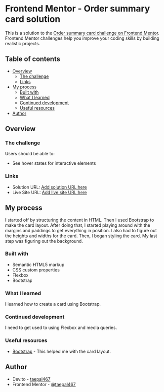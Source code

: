 # Frontend Mentor - Order summary card solution

This is a solution to the [Order summary card challenge on Frontend Mentor](https://www.frontendmentor.io/challenges/order-summary-component-QlPmajDUj). Frontend Mentor challenges help you improve your coding skills by building realistic projects. 

## Table of contents

- [Overview](#overview)
  - [The challenge](#the-challenge)
  - [Links](#links)
- [My process](#my-process)
  - [Built with](#built-with)
  - [What I learned](#what-i-learned)
  - [Continued development](#continued-development)
  - [Useful resources](#useful-resources)
- [Author](#author)



## Overview

### The challenge

Users should be able to:

- See hover states for interactive elements

### Links

- Solution URL: [Add solution URL here](https://www.frontendmentor.io/solutions/order-summary-component-using-bootstrap-and-flex-8ucP3bUH7)
- Live Site URL: [Add live site URL here](https://taepal467.github.io/order_summary_component/)

## My process
I started off by structuring the content in HTML. Then I used Bootstrap to make the card layout. After doing that, I started playing around with the margins and paddings to get everything in position. I also had to figure out the heights and widths for the card. Then, I began styling the card. My last step was figuring out the background.

### Built with

- Semantic HTML5 markup
- CSS custom properties
- Flexbox
- Bootstrap


### What I learned

I learned how to create a card using Bootstrap.

### Continued development

I need to get used to using Flexbox and media queries.

### Useful resources

- [Bootstrap](https://getbootstrap.com/) - This helped me with the card layout.

## Author

- Dev.to - [taepal467](https://dev.to/taepal467)
- Frontend Mentor - [@taepal467](https://www.frontendmentor.io/profile/taepal467)





